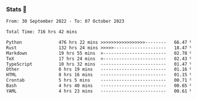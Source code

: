 ### Stats 👋
<!--START_SECTION:waka-->

```txt
From: 30 September 2022 - To: 07 October 2023

Total Time: 716 hrs 42 mins

Python              476 hrs 22 mins >>>>>>>>>>>>>>>>>--------   66.47 %
Rust                132 hrs 24 mins >>>>>--------------------   18.47 %
Markdown            19 hrs 55 mins  >------------------------   02.78 %
TeX                 17 hrs 24 mins  >------------------------   02.43 %
TypeScript          10 hrs 32 mins  -------------------------   01.47 %
Other               8 hrs 19 mins   -------------------------   01.16 %
HTML                8 hrs 16 mins   -------------------------   01.15 %
Crontab             5 hrs 5 mins    -------------------------   00.71 %
Bash                4 hrs 40 mins   -------------------------   00.65 %
YAML                4 hrs 23 mins   -------------------------   00.61 %
```

<!--END_SECTION:waka-->

<!--
**buhaytza2005/buhaytza2005** is a ✨ _special_ ✨ repository because its `README.md` (this file) appears on your GitHub profile.

Here are some ideas to get you started:

- 🔭 I’m currently working on ...
- 🌱 I’m currently learning ...
- 👯 I’m looking to collaborate on ...
- 🤔 I’m looking for help with ...
- 💬 Ask me about ...
- 📫 How to reach me: ...
- 😄 Pronouns: ...
- ⚡ Fun fact: ...
-->


